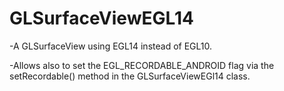# GLSurfaceViewEGL14

-A GLSurfaceView using EGL14 instead of EGL10.

-Allows also to set the EGL_RECORDABLE_ANDROID flag via the setRecordable() method in the GLSurfaceViewEGl14 class.  
